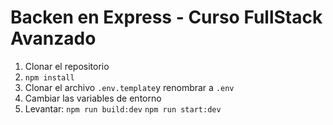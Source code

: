 # Backen en Express - Curso FullStack Avanzado

1. Clonar el repositorio
2. `npm install`
3. Clonar el archivo `.env.template`y renombrar a `.env`
4. Cambiar las variables de entorno
5. Levantar:
   `npm run build:dev`
   `npm run start:dev`
 